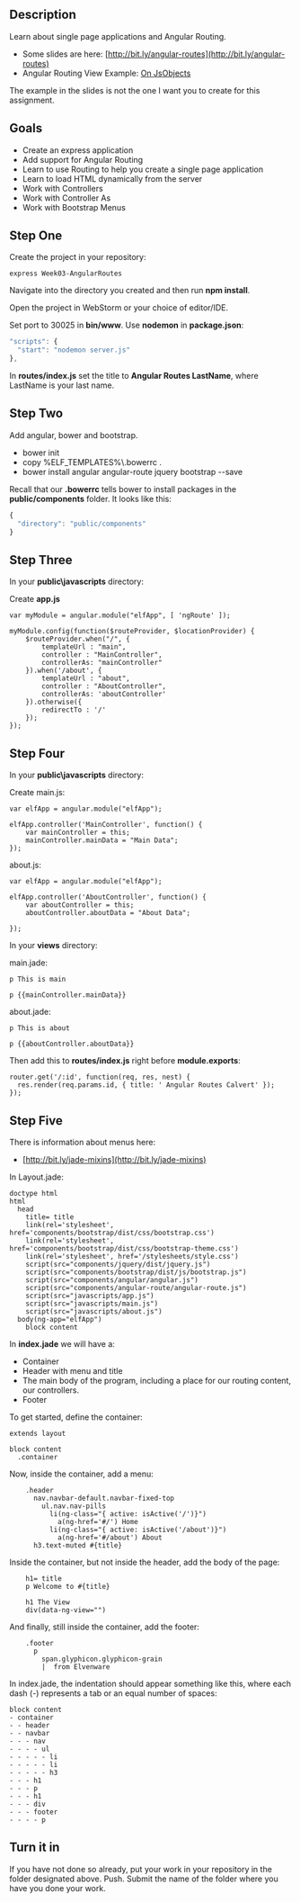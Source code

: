 ## Description

Learn about single page applications and Angular Routing.

- Some slides are here: [http://bit.ly/angular-routes](http://bit.ly/angular-routes)
- Angular Routing View Example: [On JsObjects](https://github.com/charliecalvert/JsObjects/tree/master/JavaScript/Design/AngularRoutingView)

The example in the slides is not the one I want you to create for this assignment.

## Goals

- Create an express application
- Add support for Angular Routing
- Learn to use Routing to help you create a single page application
- Learn to load HTML dynamically from the server
- Work with Controllers
- Work with Controller As
- Work with Bootstrap Menus

## Step One

Create the project in your repository:

    express Week03-AngularRoutes

Navigate into the directory you created and then run **npm install**.

Open the project in WebStorm or your choice of editor/IDE.

Set port to 30025 in **bin/www**. Use **nodemon** in **package.json**:

```javascript
"scripts": {
  "start": "nodemon server.js"
},
```

In **routes/index.js** set the title to **Angular Routes LastName**, where LastName is your last name.

## Step Two

Add angular, bower and bootstrap.

- bower init
- copy %ELF_TEMPLATES%\\.bowerrc .
- bower install angular angular-route jquery bootstrap  --save

Recall that our **.bowerrc** tells bower to install packages in the **public/components** folder. It looks like this:

```javascript
{
  "directory": "public/components"
}
```

## Step Three

In your **public\javascripts** directory:

Create **app.js**

```
var myModule = angular.module("elfApp", [ 'ngRoute' ]);

myModule.config(function($routeProvider, $locationProvider) {
    $routeProvider.when("/", {
        templateUrl : "main",
        controller : "MainController",
        controllerAs: "mainController"
    }).when('/about', {
        templateUrl : "about",
        controller : "AboutController",
        controllerAs: 'aboutController'
    }).otherwise({
        redirectTo : '/'
    });
});
```

## Step Four

In your **public\javascripts** directory:

Create main.js:

```
var elfApp = angular.module("elfApp");

elfApp.controller('MainController', function() {
    var mainController = this;
    mainController.mainData = "Main Data";
});
```

about.js:

```
var elfApp = angular.module("elfApp");

elfApp.controller('AboutController', function() {
    var aboutController = this;
    aboutController.aboutData = "About Data";

});

```

In your **views** directory:

main.jade:

```
p This is main

p {{mainController.mainData}}
```

about.jade:

```
p This is about

p {{aboutController.aboutData}}
```

Then add this to **routes/index.js** right before **module.exports**:

```
router.get('/:id', function(req, res, nest) {
  res.render(req.params.id, { title: ' Angular Routes Calvert' });
});
```

## Step Five

There is information about menus here:

- [http://bit.ly/jade-mixins](http://bit.ly/jade-mixins)

In Layout.jade:

```
doctype html
html
  head
    title= title
    link(rel='stylesheet', href='components/bootstrap/dist/css/bootstrap.css')
    link(rel='stylesheet', href='components/bootstrap/dist/css/bootstrap-theme.css')
    link(rel='stylesheet', href='/stylesheets/style.css')
    script(src="components/jquery/dist/jquery.js")
    script(src="components/bootstrap/dist/js/bootstrap.js")
    script(src="components/angular/angular.js")
    script(src="components/angular-route/angular-route.js")
    script(src="javascripts/app.js")
    script(src="javascripts/main.js")
    script(src="javascripts/about.js")
  body(ng-app="elfApp")
    block content
```

In **index.jade** we will have a:

- Container
- Header with menu and title
- The main body of the program, including a place for our routing content, our controllers.
- Footer

To get started, define the container:

```
extends layout

block content
  .container
```

Now, inside the container, add a menu:

```
    .header
      nav.navbar-default.navbar-fixed-top
        ul.nav.nav-pills
          li(ng-class="{ active: isActive('/')}")
            a(ng-href='#/') Home
          li(ng-class="{ active: isActive('/about')}")
            a(ng-href='#/about') About
      h3.text-muted #{title}
```

Inside the container, but not inside the header, add the body of the page:

```
    h1= title
    p Welcome to #{title}

    h1 The View
    div(data-ng-view="")
```

And finally, still inside the container, add the footer:

```
    .footer
      p
        span.glyphicon.glyphicon-grain
        |  from Elvenware
```

In index.jade, the indentation should appear something like this, where each dash (-) represents a tab or an equal number of spaces:

```
block content
- container
- - header
- - navbar
- - - nav
- - - - ul
- - - - - li
- - - - - li
- - - - - h3
- - - h1
- - - p
- - - h1
- - - div
- - - footer
- - - - p
```

## Turn it in

If you have not done so already, put your work in your repository in the folder designated above. Push. Submit the name of the folder where you have you done your work.
